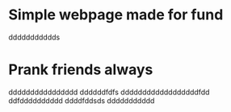# Simple webpage made for fund
ddddddddddds
# Prank friends always
dddddddddddddddd
ddddddfdfs
ddddddddddddddddddfdd
ddfdddddddddd
ddddfddsds
ddddddddddd